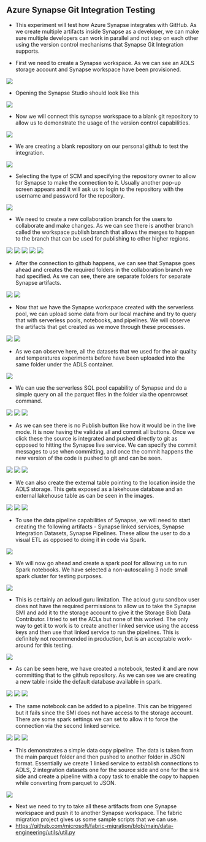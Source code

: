 ## Azure Synapse Git Integration Testing

* This experiment will test how Azure Synapse integrates with GitHub. As we create multiple artifacts inside Synapse as a developer, we can make sure multiple developers can work in parallel and not step on each other using the version control mechanisms that Synapse Git Integration supports. 

* First we need to create a Synapse workspace. As we can see an ADLS storage account and Synapse workspace have been provisioned. 

<img src="./images/img_001.png" />

* Opening the Synapse Studio should look like this

<img src="./images/img_002.png" />

* Now we will connect this synapse workspace to a blank git repository to allow us to demonstrate the usage of the version control capabilities. 

<img src="./images/img_003.png" />

* We are creating a blank repository on our personal github to test the integration.
  
<img src="./images/img_004.png" />

* Selecting the type of SCM and specifying the repository owner to allow for Synapse to make the connection to it. Usually another pop-up screen appears and it will ask us to login to the repository with the username and password for the repository.
  
<img src="./images/img_005.png" />

* We need to create a new collaboration branch for the users to collaborate and make changes. As we can see there is another branch called the workspace publish branch that allows the merges to happen to the branch that can be used for publishing to other higher regions.
  
<img src="./images/img_006.png" />

<img src="./images/img_007.png" />

<img src="./images/img_008.png" />

<img src="./images/img_009.png" />

<img src="./images/img_010.png" />

* After the connection to github happens, we can see that Synapse goes ahead and creates the required folders in the collaboration branch we had specified. As we can see, there are separate folders for separate Synapse artifacts.
  
<img src="./images/img_011.png" />

<img src="./images/img_012.png" />

* Now that we have the Synapse workspace created with the serverless pool, we can upload some data from our local machine and try to query that with serverless pools, notebooks, and pipelines. We will observe the artifacts that get created as we move through these processes.
  
<img src="./images/img_013.png" />

<img src="./images/img_014.png" />

* As we can observe here, all the datasets that we used for the air quality and temperatures experiments before have been uploaded into the same folder under the ADLS container.
  
<img src="./images/img_015.png" />

* We can use the serverless SQL pool capability of Synapse and do a simple query on all the parquet files in the folder via the openrowset command.
  
<img src="./images/img_016.png" />

<img src="./images/img_017.png" />

<img src="./images/img_018.png" />

* As we can see there is no Publish button like how it would be in the live mode. It is now having the validate all and commit all buttons. Once we click these the source is integrated and pushed directly to git as opposed to hitting the Synapse live service. We can specify the commit messages to use when committing, and once the commit happens the new version of the code is pushed to git and can be seen. 
  
<img src="./images/img_019.png" />

<img src="./images/img_020.png" />

<img src="./images/img_021.png" />

* We can also create the external table pointing to the location inside the ADLS storage. This gets exposed as a lakehouse database and an external lakehouse table as can be seen in the images.
  
<img src="./images/img_022.png" />

<img src="./images/img_023.png" />

<img src="./images/img_024.png" />

* To use the data pipeline capabilities of Synapse, we will need to start creating the following artifacts - Synapse linked services, Synapse Integration Datasets, Synapse Pipelines. These allow the user to do a visual ETL as opposed to doing it in code via Spark.
  
<img src="./images/img_025.png" />

* We will now go ahead and create a spark pool for allowing us to run Spark notebooks. We have selected a non-autoscaling 3 node small spark cluster for testing purposes.
  
<img src="./images/img_026.png" />

* This is certainly an acloud guru limitation. The acloud guru sandbox user does not have the required permissions to allow us to take the Synapse SMI and add it to the storage account to give it the Storage Blob Data Contributor. I tried to set the ACLs but none of this worked. The only way to get it to work is to create another linked service using the access keys and then use that linked service to run the pipelines. This is definitely not recommended in production, but is an acceptable work-around for this testing.

<img src="./images/img_027.png" />

* As can be seen here, we have created a notebook, tested it and are now committing that to the github repository. As we can see we are creating a new table inside the default database available in spark.
  
<img src="./images/img_028.png" />

<img src="./images/img_029.png" />

<img src="./images/img_030.png" />

* The same notebook can be added to a pipeline. This can be triggered but it fails since the SMI does not have access to the storage account. There are some spark settings we can set to allow it to force the connection via the second linked service.
  
<img src="./images/img_031.png" />

<img src="./images/img_032.png" />

<img src="./images/img_033.png" />

* This demonstrates a simple data copy pipeline. The data is taken from the main parquet folder and then pushed to another folder in JSON format. Essentially we create 1 linked service to establish connections to ADLS, 2 integration datasets one for the source side and one for the sink side and create a pipeline with a copy task to enable the copy to happen while converting from parquet to JSON.
  
<img src="./images/img_034.png" />

* Next we need to try to take all these artifacts from one Synapse workspace and push it to another Synapse workspace. The fabric migration project gives us some sample scripts that we can use.
* https://github.com/microsoft/fabric-migration/blob/main/data-engineering/utils/util.py
  
